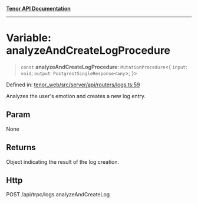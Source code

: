 [**Tenor API Documentation**](../../README.md)

***

# Variable: analyzeAndCreateLogProcedure

> `const` **analyzeAndCreateLogProcedure**: `MutationProcedure`\<\{ `input`: `void`; `output`: `PostgrestSingleResponse`\<`any`\>; \}\>

Defined in: [tenor\_web/src/server/api/routers/logs.ts:59](https://github.com/Apantli/Tenor/blob/551fcec623199ab0ac9668d926e7d67c9012d18e/tenor_web/src/server/api/routers/logs.ts#L59)

Analyzes the user's emotion and creates a new log entry.

## Param

None

## Returns

Object indicating the result of the log creation.

## Http

POST /api/trpc/logs.analyzeAndCreateLog
